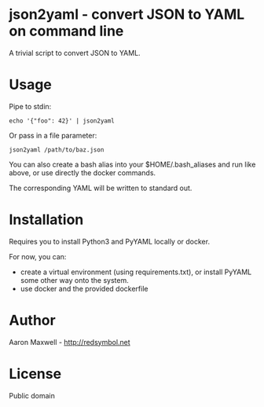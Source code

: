 # json2yaml - convert JSON to YAML on command line

A trivial script to convert JSON to YAML.

# Usage

Pipe to stdin:

    echo '{"foo": 42}' | json2yaml

Or pass in a file parameter:

    json2yaml /path/to/baz.json

You can also create a bash alias into your $HOME/.bash_aliases and run like above, or use directly the docker commands.

The corresponding YAML will be written to standard out.



# Installation

Requires you to install Python3 and PyYAML locally or docker.

For now, you can:
 - create a virtual environment (using requirements.txt), or install PyYAML some other way onto the
system.
- use docker and the provided dockerfile

# Author

Aaron Maxwell - http://redsymbol.net

# License

Public domain


